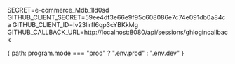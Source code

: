 SECRET=e-commerce_Mdb_1ld0sd
GITHUB_CLIENT_SECRET=59ee4df3e66e9f95c608086e7c74e091db0a84ca
GITHUB_CLIENT_ID=Iv23lirfI6qp3cYBKkMg
GITHUB_CALLBACK_URL=http://localhost:8080/api/sessions/ghlogincallback

{ path: program.mode === "prod" ? ".env.prod" : ".env.dev" }